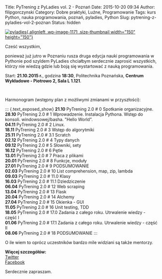 Title: PyTrening z PyLadies vol. 2 - Poznań
Date: 2015-10-20 09:34
Author: filipgorczynski
Category: Dobre praktyki, Luźne, Programowanie
Tags: kurs Python, nauka programowania, poznań, pyladies, Python
Slug: pytrening-z-pyladies-vol-2-poznan
Status: hidden

[![pyladies](https://filipgorczynski.files.wordpress.com/2015/10/pyladies.png?w=150 "PyLadies Logo"){.alignleft .wp-image-1171 .size-thumbnail width="150" height="150"}](https://filipgorczynski.files.wordpress.com/2015/10/pyladies.png)

Cześć wszystkim,

ponieważ już jutro w Poznaniu rusza druga edycja nauki programowania w Pythonie pod szyldem PyLadies chciałbym serdecznie zaprosić wszystkich, którzy nie wiedzą gdzie lub boją się wystartować z nauką programowania.

Start: **21.10.2015 r.**, godzina **18:30**, Politechnika Poznańska, **Centrum Wykładowe - Piotrowo 2, Sala L 1.121**.

 

Harmonogram (wstępny plan z możliwymi zmianami w przyszłości):

::: {.text_exposed_show}
**21.10** PyTrening 2.0 \# 0 Spotkanie organizacyjne.  
**28.10** PyTrening 2.0 \# 1 Wprowadzenie. Instalacja Pythona. Wstęp do konsoli. windowsowej/basha. "Hello World".  
**04.11** PyTrening 2.0 \# 2 Linux.  
**18.11** PyTrening 2.0 \# 3 Wstęp do algorytmiki  
**25.11** PyTrening 2.0 \# 3.1 Scratch  
**02.12** PyTrening 2.0 \# 4 Typy danych  
**09.12** PyTrening 2.0 \# 5 Słowniki, sety  
**16.12** PyTrening 2.0 \# 6 Pętle  
**13.01** PyTrening 2.0 \# 7 Praca z plikami  
**20.01** PyTrening 2.0 \# 8 Funkcje, moduły  
**27.01** PyTrening 2.0 \# 9 PODSUMOWANIE  
**02.03** PyTrening 2.0 \# 10 List comprehension, map, zip, lambda  
**09.03** PyTrening 2.0 \# 11.0 Klasy  
**16.03** PyTrening 2.0 \# 11.1 Dziedziczenie  
**06.04** PyTrening 2.0 \# 12 Web scraping  
**13.04** PyTrening 2.0 \# 13 Flask  
**20.04** PyTrening 2.0 \# 14 Alchemy  
**27.04** PyTrening 2.0 \# 15 Okienka - GUI  
**11.05** PyTrening 2.0 \# 16 Unit testing, TDD  
**18.05** PyTrening 2.0 \# 17.0 Zadania z całego roku. Utrwalenie wiedzy - część I  
**01.06** PyTrening 2.0 \# 17.1 Zadania z całego roku. Utrwalenie wiedzy - część II  
**08.06** PyTrening 2.0 \# 18 PODSUMOWANIE
:::

O ile wiem to oprócz uczestników bardzo mile widziani są także mentorzy.

**Więcej szczegółów:**  
[Twitter](https://twitter.com/pyladiespl)  
[Facebook](https://www.facebook.com/pyladiespl)

Serdecznie zapraszam.
